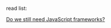 read list:

[Do we still need JavaScript frameworks?](https://medium.freecodecamp.org/do-we-still-need-javascript-frameworks-42576735949b)
